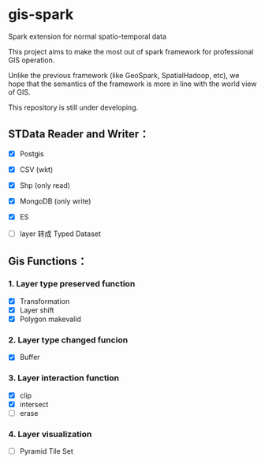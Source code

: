 # gis-spark
Spark extension for normal spatio-temporal data

This project aims to make the most out of spark framework for professional GIS operation.

Unlike the previous framework (like GeoSpark, SpatialHadoop, etc), we hope that the semantics of the framework is more in line with the world view of GIS.

This repository is still under developing.

## STData Reader and Writer：

- [x] Postgis
- [x] CSV (wkt)
- [x] Shp (only read)
- [x] MongoDB (only write)
- [x] ES

- [ ] layer 转成 Typed Dataset

## Gis Functions：  
### 1. Layer type preserved function

- [x] Transformation
- [x] Layer shift
- [x] Polygon makevalid 

### 2. Layer type changed funcion

- [x] Buffer

### 3. Layer interaction function

- [x] clip
- [x] intersect
- [ ] erase

### 4. Layer visualization

- [ ] Pyramid Tile Set